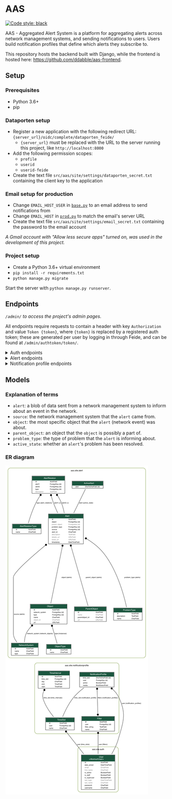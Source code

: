 # AAS
[![Code style: black](https://img.shields.io/badge/code%20style-black-000000.svg)](https://github.com/psf/black)

AAS - Aggregated Alert System is a platform for aggregating alerts across network management systems, and sending notifications to users. Users build notification profiles that define which alerts they subscribe to.

This repository hosts the backend built with Django, while the frontend is hosted here: https://github.com/ddabble/aas-frontend.


## Setup

### Prerequisites
* Python 3.6+
* pip

### Dataporten setup
* Register a new application with the following redirect URL: `{server_url}/oidc/complete/dataporten_feide/`
  * `{server_url}` must be replaced with the URL to the server running this project, like `http://localhost:8000`
* Add the following permission scopes:
  * `profile`
  * `userid`
  * `userid-feide`
* Create the text file `src/aas/site/settings/dataporten_secret.txt` containing the client key to the application

### Email setup for production
* Change `EMAIL_HOST_USER` in [`base.py`](/src/aas/site/settings/base.py) to an email address to send notifications from
* Change `EMAIL_HOST` in [`prod.py`](/src/aas/site/settings/prod.py) to match the email's server URL
* Create the text file `src/aas/site/settings/email_secret.txt` containing the password to the email account

*A Gmail account with "Allow less secure apps" turned on, was used in the development of this project.*

### Project setup
* Create a Python 3.6+ virtual environment
* `pip install -r requirements.txt`
* `python manage.py migrate`

Start the server with `python manage.py runserver`.

## Endpoints
*`/admin/` to access the project's admin pages.*

All endpoints require requests to contain a header with key `Authorization` and value `Token {token}`, where `{token}` is replaced by a registered auth token; these are generated per user by logging in through Feide, and can be found at `/admin/authtoken/token/`.

<details>
<summary>Auth endpoints</summary>

* `GET` to `/api/v1/auth/user/`: returns the logged in user
* `POST` to `/oidc/api-token-auth/`: returns an auth token for the posted user
  * Body: `{ username: <username>, password: <password> }`
* `/oidc/login/dataporten_feide/`: redirects to Feide login
</details>

<details>
<summary>Alert endpoints</summary>

* `/api/v1/alerts/`:
  * `GET`: returns all alerts - both active and historic
  * `POST`: creates and returns an alert
    <details>
    <summary>Body:</summary>

    Attribute explanation: https://nav.uninett.no/doc/dev/reference/eventengine.html#exporting-alerts-from-nav-into-other-systems
    ```json
    {
        "id": 212310,
        "history": 196179,
        "time": "2019-11-05T10:03:10.235877",
        "message": "box down example-sw.example.org 10.0.1.42",
        "source": "pping",
        "state": "s",
        "on_maintenance": false,
        "netbox": 138,
        "device_groups": null,
        "device": null,
        "subid": "",
        "subject_type": "Netbox",
        "subject": "example-sw.example.org",
        "subject_url": "/api/v1/ipdevinfo/example-sw.example.org/",
        "alert_details_url": "/api/v1/alerts/196179/",
        "netbox_history_url": "/api/v1/devicehistory/history/%3Fnetbox=138",
        "event_history_url": "/api/v1/devicehistory/history/?eventtype=e_boxState",
        "event_type": {
            "description": "Tells us whether a network-unit is down or up.",
            "id": "boxState"
        },
        "alert_type": {
            "description": "Box declared down.",
            "name": "boxDown"
        },
        "severity": 50,
        "value": 100
    }
    ```
    </details>

* `GET` to `/api/v1/alerts/<int:pk>`: returns an alert by pk
* `GET` to `/api/v1/alerts/active/`: returns all active alerts
* `PUT` to `/api/v1/alerts/<int:pk>/active`: changes an alert's active state by pk
  * Body: `{ "active": <bool> }`
* `GET` to `/api/v1/alerts/metadata/`: returns relevant metadata for all alerts

</details>

<details>
<summary>Notification profile endpoints</summary>

* `/api/v1/notificationprofiles/`:
  * `GET`: returns the logged in user's notification profiles
  * `POST`: creates and returns a notification profile which is then connected to the logged in user
    <details>
    <summary>Body:</summary>

    ```json
    {
        "time_slot": 1,
        "filters": [
            1,
            2
        ],
        "media": [
            "EM",
            "SM"
        ],
        "active": true
    }
    ```
    </details>

* `/api/v1/notificationprofiles/<int:pk>`:
  * `GET`: returns one of the logged in user's notification profiles by pk
  * `PUT`: updates and returns one of the logged in user's notification profiles by pk
    * Body: same as `POST` to `/api/v1/notificationprofiles/`
  * `DELETE`: deletes one of the logged in user's notification profiles by pk

* `GET` to `/api/v1/notificationprofiles/<int:pk>/alerts/`: returns all alerts - both active and historic - filtered by one of the logged in user's notification profiles by pk

* `/api/v1/notificationprofiles/timeslots/`:
  * `GET`: returns the logged in user's time slots
  * `POST`: creates and returns a time slot which is then connected to the logged in user
    <details>
    <summary>Body:</summary>

    ```json
    {
        "name": "Weekdays",
        "time_intervals": [
            {
                "day": "MO",
                "start": "08:00:00",
                "end": "16:00:00"
            },
            {
                "day": "TU",
                "start": "08:00:00",
                "end": "16:00:00"
            },
            {
                "day": "WE",
                "start": "08:00:00",
                "end": "16:00:00"
            },
            {
                "day": "TH",
                "start": "08:00:00",
                "end": "16:00:00"
            },
            {
                "day": "FR",
                "start": "08:00:00",
                "end": "16:00:00"
            }
        ]
    }
    ```
    </details>

* `/api/v1/notificationprofiles/timeslots/<int:pk>`:
  * `GET`: returns one of the logged in user's time slots by pk
  * `PUT`: updates and returns one of the logged in user's time slots by pk
    * Body: same as `POST` to `/notificationprofiles/timeslots/`
  * `DELETE`: deletes one of the logged in user's time slots by pk

* `/api/v1/notificationprofiles/filters/`:
  * `GET`: returns the logged in user's filters
  * `POST`: creates and returns a filter which is then connected to the logged in user
    <details>
    <summary>Body:</summary>

    ```json
    {
        "name": "Critical alerts",
        "filter_string": "{\"sourceIds\":[<NetworkSystem.pk>, ...], \"objectTypeIds\":[<ObjectType.pk>, ...], \"parentObjectIds\":[<ParentObject.pk>, ...], \"problemTypeIds\":[<ProblemType.pk>, ...]}"
    }
    ```
    </details>

* `/api/v1/notificationprofiles/filters/<int:pk>`:
  * `GET`: returns one of the logged in user's filters by pk
  * `PUT`: updates and returns one of the logged in user's filters by pk
    * Body: same as `POST` to `/api/v1/notificationprofiles/filters/`
  * `DELETE`: deletes one of the logged in user's filters by pk

* `POST` to `/api/v1/notificationprofiles/filterpreview/`: returns all alerts - both active and historic - filtered by the values in the body
  <details>
  <summary>Body:</summary>

  ```json
  {
      "sourceIds": [<NetworkSystem.pk>, ...],
      "objectTypeIds": [<ObjectType.pk>, ...],
      "parentObjectIds": [<ParentObject.pk>, ...],
      "problemTypeIds": [<ProblemType.pk>, ...]
  }
  ```
  </details>

</details>


## Models

### Explanation of terms
* `alert`: a blob of data sent from a network management system to inform about an event in the network.
* `source`: the network management system that the `alert` came from.
* `object`: the most specific object that the `alert` (network event) was about.
* `parent_object`: an object that the `object` is possibly a part of.
* `problem_type`: the type of problem that the `alert` is informing about.
* `active_state`: whether an `alert`'s problem has been resolved.

### ER diagram
![ER diagram](img/ER_model.png)
